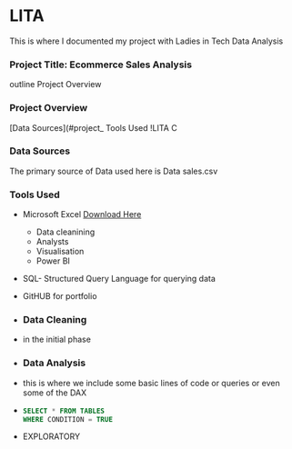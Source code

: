 # LITA
This is where I documented my project with Ladies in Tech Data Analysis
### Project Title: Ecommerce Sales Analysis
outline
Project Overview
### Project Overview
[Data Sources](#project_
Tools Used
!LITA C

### Data Sources
The primary source of Data used here is Data sales.csv 
### Tools Used
- Microsoft Excel [Download Here](https://www.microsoft.com)
  - Data cleanining
  - Analysts
  - Visualisation
  - Power BI
- SQL- Structured Query Language for querying data
- GitHUB for portfolio

- ### Data Cleaning
- in the initial phase
- ### Data Analysis
- this is where we include some basic lines of code or queries or even some of the DAX
- ```SQL
  SELECT * FROM TABLES
  WHERE CONDITION = TRUE

- EXPLORATORY 
